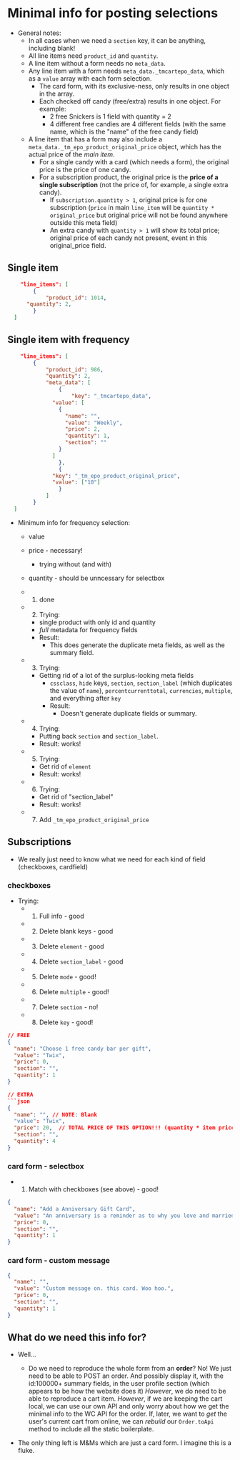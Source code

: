 # Minimal info for posting selections

- General notes:
  - In all cases when we need a `section` key, it can be anything, including blank!
  - All line items need `product_id` and `quantity`.
  - A line item without a form needs no `meta_data`.
  - Any line item with a form needs `meta_data._tmcartepo_data`, which as a `value` array with each form selection.
    - The card form, with its exclusive-ness, only results in one object in the array.
    - Each checked off candy (free/extra) results in one object. For example:
      - 2 free Snickers is 1 field with quantity = 2
      - 4 different free candies are 4 different fields (with the same name, which is the "name" of the free candy field)
  - A line item that has a form may also include a `meta_data._tm_epo_product_original_price` object, which has the actual price of the _main item_.
    - For a single candy with a card (which needs a form), the original price is the price of one candy.
    - For a subscription product, the original price is the **price of a single subscription** (not the price of, for example, a single extra candy).
      - If `subscription.quantity > 1`, original price is for one subscription (`price` in main `line_item` will be `quantity * original_price` but original price will not be found anywhere outside this meta field)
      - An extra candy with `quantity > 1` will show its total price; original price of each candy not present, event in this original_price field.

## Single item

```json
	"line_items": [
		{
			"product_id": 1014,
      "quantity": 2,
		}
  ]
```

## Single item with frequency

```json
	"line_items": [
		{
	        "product_id": 986,
	        "quantity": 2,
	        "meta_data": [
	        	{
	        		"key": "_tmcartepo_data",
              "value": [
                {
                  "name": "",
                  "value": "Weekly",
                  "price": 2,
                  "quantity": 1,
                  "section": ""
                }
              ]
	        	},
	        	{
              "key": "_tm_epo_product_original_price",
              "value": ["10"]
	        	}
        	]
		}
  ]
```

- Minimum info for frequency selection:

  - value
  - price - necessary!
    - trying without (and with)
  - quantity - should be unncessary for selectbox

  - 1. done
  - 2. Trying:
    - single product with only id and quantity
    - _full_ metadata for frequency fields
    - Result:
      - This does generate the duplicate meta fields, as well as the summary field.
  - 3. Trying:
    - Getting rid of a lot of the surplus-looking meta fields
      - `cssclass`, `hide` keys, `section`, `section_label` (which duplicates the value of `name`), `percentcurrenttotal`, `currencies`, `multiple`, and everything after `key`
      - Result:
        - Doesn't generate duplicate fields or summary.
  - 4. Trying:
    - Putting back `section` and `section_label`.
    - Result: works!
  - 5. Trying:
    - Get rid of `element`
    - Result: works!
  - 6. Trying:
    - Get rid of "section_label"
    - Result: works!
  - 7. Add `_tm_epo_product_original_price`

## Subscriptions

- We really just need to know what we need for each kind of field (checkboxes, cardfield)

### checkboxes

- Trying:
  - 1. Full info - good
  - 2. Delete blank keys - good
  - 3. Delete `element` - good
  - 4. Delete `section_label` - good
  - 5. Delete `mode` - good!
  - 6. Delete `multiple` - good!
  - 7. Delete `section` - no!
  - 8. Delete `key` - good!

````json
// FREE
{
  "name": "Choose 1 free candy bar per gift",
  "value": "Twix",
  "price": 0,
  "section": "",
  "quantity": 1
}

// EXTRA
```json
{
  "name": "", // NOTE: Blank
  "value": "Twix",
  "price": 20,  // TOTAL PRICE OF THIS OPTION!!! (quantity * item price)
  "section": "",
  "quantity": 4
}

````

### card form - selectbox

- 1. Match with checkboxes (see above) - good!

```json
{
  "name": "Add a Anniversary Gift Card",
  "value": "An anniversary is a reminder as to why you love and married this person.  -Zoe Foster Blake",
  "price": 0,
  "section": "",
  "quantity": 1
}
```

### card form - custom message

```json
{
  "name": "",
  "value": "Custom message on. this card. Woo hoo.",
  "price": 0,
  "section": "",
  "quantity": 1
}
```

## What do we need this info for?

- Well...

  - Do we need to reproduce the whole form from an **order**? No! We just need to be able to POST an order.
    And possibly display it, with the id:100000+ summary fields, in the user profile section (which appears to be how the website does it)
    _However_, we do need to be able to reproduce a cart item.
    _However_, if we are keeping the cart local, we can use our own API and only worry about how we get the minimal info to the WC API for the order.
    If, later, we want to _get_ the user's current cart from online, we can _rebuild_ our `Order.toApi` method to include all the static boilerplate.

- The only thing left is M&Ms which are just a card form. I imagine this is a fluke.
